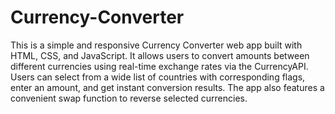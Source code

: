 # Currency-Converter

This is a simple and responsive Currency Converter web app built with HTML, CSS, and JavaScript. It allows users to convert amounts between different currencies using real-time exchange rates via the CurrencyAPI. Users can select from a wide list of countries with corresponding flags, enter an amount, and get instant conversion results. The app also features a convenient swap function to reverse selected currencies.
